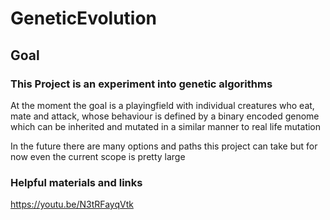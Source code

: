 # GeneticEvolution

## Goal
### This Project is an experiment into genetic algorithms

At the moment the goal is a playingfield with individual creatures who eat, mate and attack, whose behaviour is defined by a binary encoded genome which can be inherited and mutated in a similar manner to real life mutation

In the future there are many options and paths this project can take but for now even the current scope is pretty large

### Helpful materials and links
https://youtu.be/N3tRFayqVtk
